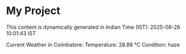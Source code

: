 # My Project

This content is dynamically generated in Indian Time (IST): 2025-08-26 10:01:43 IST


Current Weather in Coimbatore:
Temperature: 28.88 °C
Condition: haze
